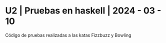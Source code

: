 # U2 | Pruebas en haskell | 2024 - 03 - 10
Código de pruebas realizadas a las katas Fizzbuzz y Bowling
